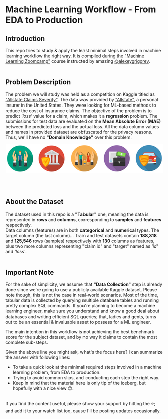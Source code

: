 # Machine Learning Workflow - From EDA to Production

## Introduction
This repo tries to study & apply the least minimal steps involved in machine learning workflow the right way. It is compiled during the ["Machine Learning Zoomcamp"](https://datatalks.club/courses/2021-winter-ml-zoomcamp.html) course instructed by amazing [@alexeygrigorev](https://github.com/alexeygrigorev).
<br><br>


## Problem Description
The problem we will study was held as a competition on Kaggle titled as ["Allstate Claims Severity"](https://www.kaggle.com/c/allstate-claims-severity/). The data was provided by ["Allstate"](https://www.allstate.com/), a personal insurer in the United States. They were looking for ML-based methods to reduce the cost of insurance claims.
The objective of the problem is to predict _'loss'_ value for a claim, which makes it a __regression__ problem. The submissions for test data are evaluated on the __Mean Absolute Error (MAE)__ between the predicted loss and the actual loss.
All the data column values and names in provided dataset are obfuscated for the privacy reasons. Thus, we'll have no __"Domain Knowledge"__ over this problem.
<p align="center">
    <img src="./resources/allstate_banner-660x120.png" width="500" />
</p>
<br><br>


## About the Dataset
The dataset used in this repo is a __"Tabular"__ one, meaning the data is represented in __rows__ and __columns__, corresponding to __samples__ and __features__ respectively.<br>
Data columns (features) are in both __categorical__ and __numerical__ types. The target column (the last column)...
Train and test datasets contain __188,318__ and __125,546__ rows (samples) respectively with __130__ columns as features, plus two more columns representing "claim id" and "target" named as _'id'_ and _'loss'_.
<br><br>


## Important Note
For the sake of simplicity, we assume that __"Data Collection"__ step is already done since we're going to use a publicly available Kaggle dataset. Please note though, this is not the case in real-world scenarios. Most of the time, tabular data is collected by querying multiple database tables and running pretty complex SQL commands. If you're planning to become a machine learning engineer, make sure you understand and know a good deal about databases and writing efficient SQL queries; that, ladies and gents, turns out to be an essential & invaluable asset to possess for a ML engineer.

The main intention in this workflow is not achieving the best benchmark score for the subject dataset, and by no way it claims to contain the most complete sub-steps.

Given the above line you might ask, what's the focus here? I can summarize the answer with following lines:
- To take a quick look at the minimal required steps involved in a machine learning problem, from EDA to production.
- Trying to avoid common slips, and conducting each step the right way.
- Keep in mind that the material here is only tip of the iceberg, but hopefully with a nice view 😉.
<br><br>

If you find the content useful, please show your support by hitting the ⭐; and add it to your watch list too, cause I'll be posting updates occasionally.